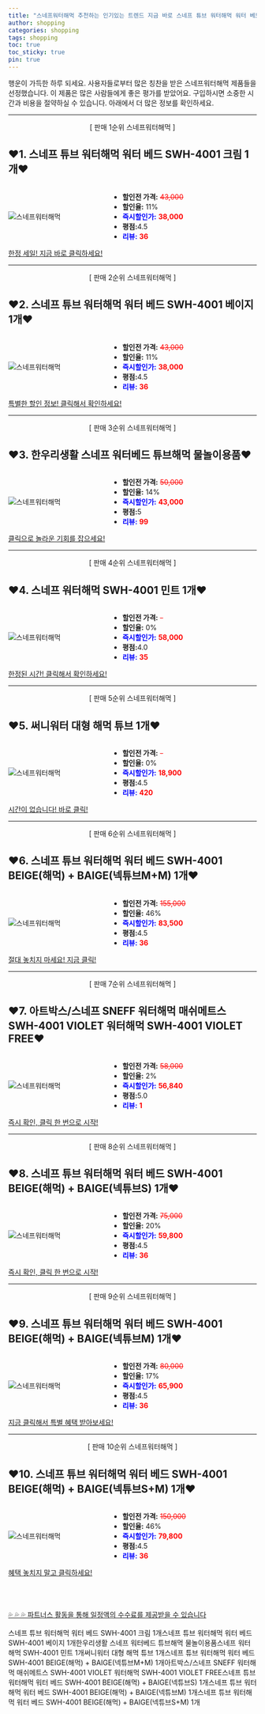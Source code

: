 ```yaml
---
title: "스네프워터해먹 추천하는 인기있는 트렌드 지금 바로 스네프 튜브 워터해먹 워터 베드"
author: shopping
categories: shopping
tags: shopping
toc: true
toc_sticky: true
pin: true
---
```

행운이 가득한 하루 되세요. 사용자들로부터 많은 칭찬을 받은 스네프워터해먹 제품들을 선정했습니다. 이 제품은 많은 사람들에게 좋은 평가를 받았어요. 구입하시면 소중한 시간과 비용을 절약하실 수 있습니다. 아래에서 더 많은 정보를 확인하세요.

---
<p class="toplist" style="margin: 0 auto; display: block; width: fit-content;">[ 판매 1순위 스네프워터해먹 ]</p>

<h2><strong>❤️1. 스네프 튜브 워터해먹 워터 베드 SWH-4001 크림 1개❤️</strong></h2>

<div style="display: flex; align-items: center;">
    <div style="flex: 0.4;">
        <img src="https://thumbnail6.coupangcdn.com/thumbnails/remote/230x230ex/image/retail/images/2023/08/14/16/8/afd9f8a7-aeb7-4679-8a5e-4381d3b3fd79.jpg" alt="스네프워터해먹" style="max-width: 100%;">
    </div>
    <div style="flex: 0.6; margin-left: 10px;">
        <ul>
            <li><strong>할인전 가격:</strong> <del style="color: red;">43,000</del></li>
            <li><strong>할인율:</strong> 11%</li>
            <li><span style='color:blue'><strong>즉시할인가:</strong></span> <span style='color:red'><strong>38,000</strong></span></li>
            <li><strong>평점:</strong>4.5</li>
            <li><span style='color:blue'><strong>리뷰:</strong></span> <span style='color:red'><strong>36</strong></span></li>
        </ul>
    </div>
</div>
<div class="center">
    <a href="https://selin100587001.github.io?lptag=AF9450613&subid=githubio&pageKey=7530676697&traceid=V0-153&itemId=19772001799&vendorItemId=86875057583" class="myButton">
        한정 세일! 지금 바로 클릭하세요!
    </a>
</div>


---
<p class="toplist" style="margin: 0 auto; display: block; width: fit-content;">[ 판매 2순위 스네프워터해먹 ]</p>

<h2><strong>❤️2. 스네프 튜브 워터해먹 워터 베드 SWH-4001 베이지 1개❤️</strong></h2>

<div style="display: flex; align-items: center;">
    <div style="flex: 0.4;">
        <img src="https://thumbnail6.coupangcdn.com/thumbnails/remote/230x230ex/image/retail/images/2023/08/14/16/7/314356be-9487-4558-8174-09abec984d01.jpg" alt="스네프워터해먹" style="max-width: 100%;">
    </div>
    <div style="flex: 0.6; margin-left: 10px;">
        <ul>
            <li><strong>할인전 가격:</strong> <del style="color: red;">43,000</del></li>
            <li><strong>할인율:</strong> 11%</li>
            <li><span style='color:blue'><strong>즉시할인가:</strong></span> <span style='color:red'><strong>38,000</strong></span></li>
            <li><strong>평점:</strong>4.5</li>
            <li><span style='color:blue'><strong>리뷰:</strong></span> <span style='color:red'><strong>36</strong></span></li>
        </ul>
    </div>
</div>
<div class="center">
    <a href="https://selin100587001.github.io?lptag=AF9450613&subid=githubio&pageKey=7530676697&traceid=V0-153&itemId=19772001800&vendorItemId=86875057594" class="myButton">
        특별한 할인 정보! 클릭해서 확인하세요!
    </a>
</div>


---
<p class="toplist" style="margin: 0 auto; display: block; width: fit-content;">[ 판매 3순위 스네프워터해먹 ]</p>

<h2><strong>❤️3. 한우리생활 스네프 워터베드 튜브해먹 물놀이용품❤️</strong></h2>

<div style="display: flex; align-items: center;">
    <div style="flex: 0.4;">
        <img src="https://thumbnail6.coupangcdn.com/thumbnails/remote/230x230ex/image/vendor_inventory/d97a/2571f1a5c98de3531c6d6133fbea5b6340d2cd58fe3daee8fe1aae68acea.jpg" alt="스네프워터해먹" style="max-width: 100%;">
    </div>
    <div style="flex: 0.6; margin-left: 10px;">
        <ul>
            <li><strong>할인전 가격:</strong> <del style="color: red;">50,000</del></li>
            <li><strong>할인율:</strong> 14%</li>
            <li><span style='color:blue'><strong>즉시할인가:</strong></span> <span style='color:red'><strong>43,000</strong></span></li>
            <li><strong>평점:</strong>5</li>
            <li><span style='color:blue'><strong>리뷰:</strong></span> <span style='color:red'><strong>99</strong></span></li>
        </ul>
    </div>
</div>
<div class="center">
    <a href="https://selin100587001.github.io?lptag=AF9450613&subid=githubio&pageKey=8159203870&traceid=V0-153&itemId=23255381141&vendorItemId=90287773705" class="myButton">
        클릭으로 놀라운 기회를 잡으세요!
    </a>
</div>


---
<p class="toplist" style="margin: 0 auto; display: block; width: fit-content;">[ 판매 4순위 스네프워터해먹 ]</p>

<h2><strong>❤️4. 스네프 워터해먹 SWH-4001 민트 1개❤️</strong></h2>

<div style="display: flex; align-items: center;">
    <div style="flex: 0.4;">
        <img src="https://thumbnail9.coupangcdn.com/thumbnails/remote/230x230ex/image/vendor_inventory/5b23/9aa3d3ceb73c5a2130f9ee9f488799f7eab06001d73df2e5d8ccd4865460.jpg" alt="스네프워터해먹" style="max-width: 100%;">
    </div>
    <div style="flex: 0.6; margin-left: 10px;">
        <ul>
            <li><strong>할인전 가격:</strong> <del style="color: red;">-</del></li>
            <li><strong>할인율:</strong> 0%</li>
            <li><span style='color:blue'><strong>즉시할인가:</strong></span> <span style='color:red'><strong>58,000</strong></span></li>
            <li><strong>평점:</strong>4.0</li>
            <li><span style='color:blue'><strong>리뷰:</strong></span> <span style='color:red'><strong>35</strong></span></li>
        </ul>
    </div>
</div>
<div class="center">
    <a href="https://selin100587001.github.io?lptag=AF9450613&subid=githubio&pageKey=5159012055&traceid=V0-153&itemId=7099307431&vendorItemId=79745885427" class="myButton">
        한정된 시간! 클릭해서 확인하세요!
    </a>
</div>


---
<p class="toplist" style="margin: 0 auto; display: block; width: fit-content;">[ 판매 5순위 스네프워터해먹 ]</p>

<h2><strong>❤️5. 써니워터 대형 해먹 튜브 1개❤️</strong></h2>

<div style="display: flex; align-items: center;">
    <div style="flex: 0.4;">
        <img src="https://thumbnail8.coupangcdn.com/thumbnails/remote/230x230ex/image/retail/images/1002312073417565-b4a31301-fa17-4b01-af76-a9c5c8f1e3cc.jpg" alt="스네프워터해먹" style="max-width: 100%;">
    </div>
    <div style="flex: 0.6; margin-left: 10px;">
        <ul>
            <li><strong>할인전 가격:</strong> <del style="color: red;">-</del></li>
            <li><strong>할인율:</strong> 0%</li>
            <li><span style='color:blue'><strong>즉시할인가:</strong></span> <span style='color:red'><strong>18,900</strong></span></li>
            <li><strong>평점:</strong>4.5</li>
            <li><span style='color:blue'><strong>리뷰:</strong></span> <span style='color:red'><strong>420</strong></span></li>
        </ul>
    </div>
</div>
<div class="center">
    <a href="https://selin100587001.github.io?lptag=AF9450613&subid=githubio&pageKey=108537049&traceid=V0-153&itemId=328631453&vendorItemId=82154456666" class="myButton">
        시간이 없습니다! 바로 클릭!
    </a>
</div>


---
<p class="toplist" style="margin: 0 auto; display: block; width: fit-content;">[ 판매 6순위 스네프워터해먹 ]</p>

<h2><strong>❤️6. 스네프 튜브 워터해먹 워터 베드 SWH-4001 BEIGE(해먹) + BAIGE(넥튜브M+M) 1개❤️</strong></h2>

<div style="display: flex; align-items: center;">
    <div style="flex: 0.4;">
        <img src="https://thumbnail10.coupangcdn.com/thumbnails/remote/230x230ex/image/vendor_inventory/2820/a1cfa12e1f0ccaee6b65a307bf656bfc91dec2887259c874971b3271feac.png" alt="스네프워터해먹" style="max-width: 100%;">
    </div>
    <div style="flex: 0.6; margin-left: 10px;">
        <ul>
            <li><strong>할인전 가격:</strong> <del style="color: red;">155,000</del></li>
            <li><strong>할인율:</strong> 46%</li>
            <li><span style='color:blue'><strong>즉시할인가:</strong></span> <span style='color:red'><strong>83,500</strong></span></li>
            <li><strong>평점:</strong>4.5</li>
            <li><span style='color:blue'><strong>리뷰:</strong></span> <span style='color:red'><strong>36</strong></span></li>
        </ul>
    </div>
</div>
<div class="center">
    <a href="https://selin100587001.github.io?lptag=AF9450613&subid=githubio&pageKey=7530676697&traceid=V0-153&itemId=23607254343&vendorItemId=90632964903" class="myButton">
        절대 놓치지 마세요! 지금 클릭!
    </a>
</div>


---
<p class="toplist" style="margin: 0 auto; display: block; width: fit-content;">[ 판매 7순위 스네프워터해먹 ]</p>

<h2><strong>❤️7. 아트박스/스네프 SNEFF 워터해먹 매쉬메트스 SWH-4001 VIOLET 워터해먹 SWH-4001 VIOLET FREE❤️</strong></h2>

<div style="display: flex; align-items: center;">
    <div style="flex: 0.4;">
        <img src="https://thumbnail7.coupangcdn.com/thumbnails/remote/230x230ex/image/vendor_inventory/0921/7e7243d8115e46a9ac348c81b3e74aea1d74e40e9da49748df2e9c4c09d0.jpg" alt="스네프워터해먹" style="max-width: 100%;">
    </div>
    <div style="flex: 0.6; margin-left: 10px;">
        <ul>
            <li><strong>할인전 가격:</strong> <del style="color: red;">58,000</del></li>
            <li><strong>할인율:</strong> 2%</li>
            <li><span style='color:blue'><strong>즉시할인가:</strong></span> <span style='color:red'><strong>56,840</strong></span></li>
            <li><strong>평점:</strong>5.0</li>
            <li><span style='color:blue'><strong>리뷰:</strong></span> <span style='color:red'><strong>1</strong></span></li>
        </ul>
    </div>
</div>
<div class="center">
    <a href="https://selin100587001.github.io?lptag=AF9450613&subid=githubio&pageKey=6224938601&traceid=V0-153&itemId=12477979098&vendorItemId=81493970106" class="myButton">
        즉시 확인, 클릭 한 번으로 시작!
    </a>
</div>


---
<p class="toplist" style="margin: 0 auto; display: block; width: fit-content;">[ 판매 8순위 스네프워터해먹 ]</p>

<h2><strong>❤️8. 스네프 튜브 워터해먹 워터 베드 SWH-4001 BEIGE(해먹) + BAIGE(넥튜브S) 1개❤️</strong></h2>

<div style="display: flex; align-items: center;">
    <div style="flex: 0.4;">
        <img src="https://thumbnail9.coupangcdn.com/thumbnails/remote/230x230ex/image/vendor_inventory/35f4/828d41a12b81625ca11c479fb590934a1a9e71de2318c11038861e296617.png" alt="스네프워터해먹" style="max-width: 100%;">
    </div>
    <div style="flex: 0.6; margin-left: 10px;">
        <ul>
            <li><strong>할인전 가격:</strong> <del style="color: red;">75,000</del></li>
            <li><strong>할인율:</strong> 20%</li>
            <li><span style='color:blue'><strong>즉시할인가:</strong></span> <span style='color:red'><strong>59,800</strong></span></li>
            <li><strong>평점:</strong>4.5</li>
            <li><span style='color:blue'><strong>리뷰:</strong></span> <span style='color:red'><strong>36</strong></span></li>
        </ul>
    </div>
</div>
<div class="center">
    <a href="https://selin100587001.github.io?lptag=AF9450613&subid=githubio&pageKey=7530676697&traceid=V0-153&itemId=23607254327&vendorItemId=90632964878" class="myButton">
        즉시 확인, 클릭 한 번으로 시작!
    </a>
</div>


---
<p class="toplist" style="margin: 0 auto; display: block; width: fit-content;">[ 판매 9순위 스네프워터해먹 ]</p>

<h2><strong>❤️9. 스네프 튜브 워터해먹 워터 베드 SWH-4001 BEIGE(해먹) + BAIGE(넥튜브M) 1개❤️</strong></h2>

<div style="display: flex; align-items: center;">
    <div style="flex: 0.4;">
        <img src="https://thumbnail10.coupangcdn.com/thumbnails/remote/230x230ex/image/vendor_inventory/1688/b3d0689a551e52d3b368643433b0abb1fa383becc99612b1670f41f8657d.png" alt="스네프워터해먹" style="max-width: 100%;">
    </div>
    <div style="flex: 0.6; margin-left: 10px;">
        <ul>
            <li><strong>할인전 가격:</strong> <del style="color: red;">80,000</del></li>
            <li><strong>할인율:</strong> 17%</li>
            <li><span style='color:blue'><strong>즉시할인가:</strong></span> <span style='color:red'><strong>65,900</strong></span></li>
            <li><strong>평점:</strong>4.5</li>
            <li><span style='color:blue'><strong>리뷰:</strong></span> <span style='color:red'><strong>36</strong></span></li>
        </ul>
    </div>
</div>
<div class="center">
    <a href="https://selin100587001.github.io?lptag=AF9450613&subid=githubio&pageKey=7530676697&traceid=V0-153&itemId=23607254335&vendorItemId=90632964891" class="myButton">
        지금 클릭해서 특별 혜택 받아보세요!
    </a>
</div>


---
<p class="toplist" style="margin: 0 auto; display: block; width: fit-content;">[ 판매 10순위 스네프워터해먹 ]</p>

<h2><strong>❤️10. 스네프 튜브 워터해먹 워터 베드 SWH-4001 BEIGE(해먹) + BAIGE(넥튜브S+M) 1개❤️</strong></h2>

<div style="display: flex; align-items: center;">
    <div style="flex: 0.4;">
        <img src="https://thumbnail10.coupangcdn.com/thumbnails/remote/230x230ex/image/vendor_inventory/e703/3b2a9bbbe779365ce6a4ab4d9f48343812a7eecf9d4b4b19b9f4409aa4cc.png" alt="스네프워터해먹" style="max-width: 100%;">
    </div>
    <div style="flex: 0.6; margin-left: 10px;">
        <ul>
            <li><strong>할인전 가격:</strong> <del style="color: red;">150,000</del></li>
            <li><strong>할인율:</strong> 46%</li>
            <li><span style='color:blue'><strong>즉시할인가:</strong></span> <span style='color:red'><strong>79,800</strong></span></li>
            <li><strong>평점:</strong>4.5</li>
            <li><span style='color:blue'><strong>리뷰:</strong></span> <span style='color:red'><strong>36</strong></span></li>
        </ul>
    </div>
</div>
<div class="center">
    <a href="https://selin100587001.github.io?lptag=AF9450613&subid=githubio&pageKey=7530676697&traceid=V0-153&itemId=23607254309&vendorItemId=90632964847" class="myButton">
        혜택 놓치지 말고 클릭하세요!
    </a>
</div>

<br><br><br>[💦 💦 💦 파트너스 활동을 통해 일정액의 수수료를 제공받을 수 있습니다](https://link.coupang.com/a/bcpT2c)<br><br>스네프 튜브 워터해먹 워터 베드 SWH-4001 크림 1개스네프 튜브 워터해먹 워터 베드 SWH-4001 베이지 1개한우리생활 스네프 워터베드 튜브해먹 물놀이용품스네프 워터해먹 SWH-4001 민트 1개써니워터 대형 해먹 튜브 1개스네프 튜브 워터해먹 워터 베드 SWH-4001 BEIGE(해먹) + BAIGE(넥튜브M+M) 1개아트박스/스네프 SNEFF 워터해먹 매쉬메트스 SWH-4001 VIOLET 워터해먹 SWH-4001 VIOLET FREE스네프 튜브 워터해먹 워터 베드 SWH-4001 BEIGE(해먹) + BAIGE(넥튜브S) 1개스네프 튜브 워터해먹 워터 베드 SWH-4001 BEIGE(해먹) + BAIGE(넥튜브M) 1개스네프 튜브 워터해먹 워터 베드 SWH-4001 BEIGE(해먹) + BAIGE(넥튜브S+M) 1개